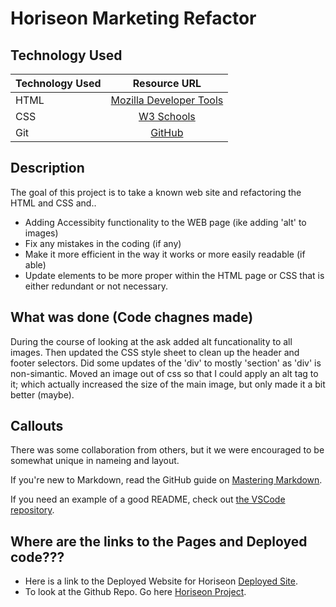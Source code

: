 # Horiseon Marketing Refactor 

## Technology Used 

| Technology Used         | Resource URL           | 
| ------------- |:-------------:| 
| HTML    | [Mozilla Developer Tools](https://developer.mozilla.org/en-US/docs/Web/HTML) | 
| CSS     | [W3 Schools](https://www.w3schools.com/css/default.asp)      |   
| Git | [GitHub](https://github.com/)     |    

## Description 

The goal of this project is to take a known web site and refactoring the HTML and CSS and..
- Adding Accessibity functionality to the WEB page (ike adding 'alt' to images)
- Fix any mistakes in the coding (if any)
- Make it more efficient in the way it works or more easily readable (if able)
- Update elements to be more proper within the HTML page or CSS that is either redundant or not necessary.


## What was done (Code chagnes made)

During the course of looking at the ask added alt funcationality to all images. Then updated the CSS style sheet to clean up the header and footer selectors. Did some updates of the 'div' to mostly 'section' as 'div' is non-simantic. Moved an image out of css so that I could apply an alt tag to it; which actually increased the size of the main image, but only made it a bit better (maybe).

## Callouts

There was some collaboration from others, but it we were encouraged to be somewhat unique in nameing and layout.


If you're new to Markdown, read the GitHub guide on [Mastering Markdown](https://guides.github.com/features/mastering-markdown/).

If you need an example of a good README, check out [the VSCode repository](https://github.com/microsoft/vscode).

## Where are the links to the Pages and Deployed code???

- Here is a link to the Deployed Website for Horiseon [Deployed Site](https://flimits.github.io/project-horiseon/).
- To look at the Github Repo. Go here [Horiseon Project](https://github.com/flimits/project-horiseon).